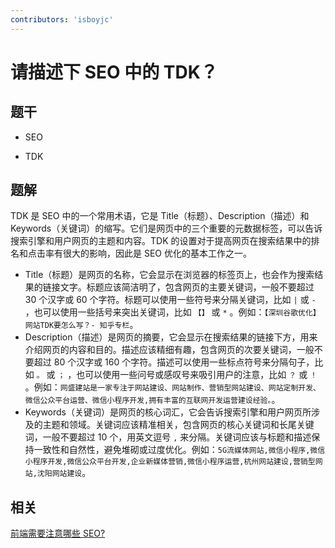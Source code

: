 ```yaml
---
contributors: 'isboyjc'
---
```


# 请描述下 SEO 中的 TDK？


## 题干

- SEO

- TDK



## 题解

<!-- ::: details 点我查看题解 -->

TDK 是 SEO 中的一个常用术语，它是 Title（标题）、Description（描述）和 Keywords（关键词）的缩写。它们是网页中的三个重要的元数据标签，可以告诉搜索引擎和用户网页的主题和内容。TDK 的设置对于提高网页在搜索结果中的排名和点击率有很大的影响，因此是 SEO 优化的基本工作之一。

- Title（标题）是网页的名称，它会显示在浏览器的标签页上，也会作为搜索结果的链接文字。标题应该简洁明了，包含网页的主要关键词，一般不要超过 30 个汉字或 60 个字符。标题可以使用一些符号来分隔关键词，比如 `|` 或 `-` ，也可以使用一些括号来突出关键词，比如 `【】` 或 `*` 。例如：`【深圳谷歌优化】网站TDK要怎么写？- 知乎专栏`。
- Description（描述）是网页的摘要，它会显示在搜索结果的链接下方，用来介绍网页的内容和目的。描述应该精细有趣，包含网页的次要关键词，一般不要超过 80 个汉字或 160 个字符。描述可以使用一些标点符号来分隔句子，比如 `。` 或 `；` ，也可以使用一些问号或感叹号来吸引用户的注意，比如 `？` 或 `！` 。例如：`网盛建站是一家专注于网站建设、网站制作、营销型网站建设、网站定制开发、微信公众平台运营、微信小程序开发,拥有丰富的互联网开发运营建设经验。`。
- Keywords（关键词）是网页的核心词汇，它会告诉搜索引擎和用户网页所涉及的主题和领域。关键词应该精准相关，包含网页的核心关键词和长尾关键词，一般不要超过 10 个，用英文逗号 `,` 来分隔。关键词应该与标题和描述保持一致性和自然性，避免堆砌或过度优化。例如：`5G流媒体网站,微信小程序,微信小程序开发,微信公众平台开发,企业新媒体营销,微信小程序运营,杭州网站建设,营销型网站,沈阳网站建设`。

<!-- ::: -->




## 相关

[前端需要注意哪些 SEO?](./040030_seo.md)

